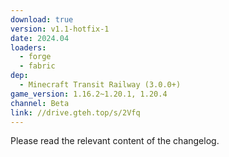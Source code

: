 ```yaml
---
download: true
version: v1.1-hotfix-1
date: 2024.04
loaders:
  - forge
  - fabric
dep:
  - Minecraft Transit Railway (3.0.0+)
game_version: 1.16.2~1.20.1, 1.20.4
channel: Beta
link: //drive.gteh.top/s/2Vfq
---
```


Please read the relevant content of the changelog.

